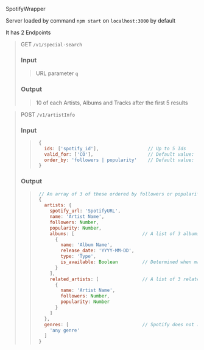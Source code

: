 SpotifyWrapper

Server loaded by command `npm start` on `localhost:3000` by default

It has 2 Endpoints

> GET `/v1/special-search`
> ### Input
>>URL parameter `q`
>>
> ### Output
>>10 of each Artists, Albums and Tracks after the first 5 results

> POST `/v1/artistInfo`
> ### Input
>> ```javascript
>>  {
>>    ids: ['spotify_id'],                  // Up to 5 Ids
>>    valid_for: ['CO'],                    // Default value: 'US'
>>    order_by: 'followers | popularity'    // Default value: 'followers'
>>  }
>> ```
> ### Output
>>```javascript
>>  // An array of 3 of these ordered by followers or popularity descending from highest to lowest
>>  {
>>    artists: {
>>      spotify_url: 'SpotifyURL',
>>      name: 'Artist Name',
>>      followers: Number,
>>      popularity: Number,
>>      albums: [                         // A list of 3 albums
>>        {
>>          name: 'Album Name',
>>          release_date: 'YYYY-MM-DD',
>>          type: 'Type',
>>          is_available: Boolean         // Determined when making the call or inline
>>        }
>>      ],
>>      related_artists: [                // A list of 3 related artists
>>        {
>>          name: 'Artist Name',
>>          followers: Number,
>>          popularity: Number
>>        }
>>      ]
>>    },
>>    genres: [                           // Spotify does not return repeated genres
>>      'any genre'
>>    ]
>>  }
>>```
>
>